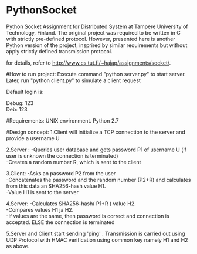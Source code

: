 # PythonSocket
Python Socket Assignment for Distributed System at Tampere University of Technology, Finland.
The original project was required to be written in C with strictly pre-defined protocol. However, presented here is another Python
version of the project, insprired by similar requirements but without apply strictly defined transmission protocol.

for details, refer to http://www.cs.tut.fi/~hajap/assignments/socket/.



#How to run project:
Execute command "python server.py"  to start server. Later, run "python client.py" to simulate a client request

Default login is:

Debug: 123 <br />
Deb: 123 <br />

#Requirements:
UNIX environment.
Python 2.7

#Design concept:
1.Client will initialize a TCP connection to the server and provide a username  U<br />

2.Server  :
-Queries user database and gets password P1 of username U (if user is unknown the connection is terminated) <br />
-Creates a random number R, which is sent to the client <br />

3.Client:
-Asks an password P2 from the user <br />
-Concatenates the password and the random number (P2+R) and calculates from this data an SHA256-hash value H1. <br />
-Value H1 is sent to the server <br />

4.Server: 
-Calculates SHA256-hash( P1+R ) value H2. <br />
-Compares values H1 ja H2. <br />
-If values are the same, then password is correct and connection is accepted. ELSE the connection is terminated <br />

5.Server and Client start sending 'ping' . Transmission is carried out using UDP Protocol with HMAC verification using common
key namely H1 and H2 as above.




